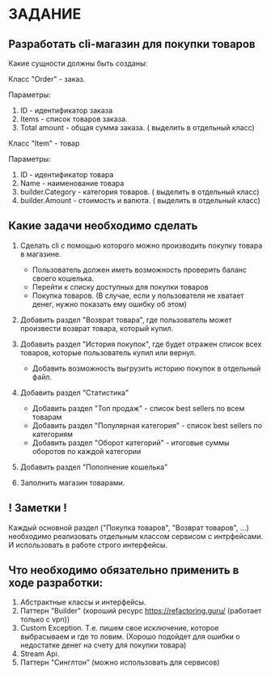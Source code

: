 
 ЗАДАНИЕ
========================
 
 Разработать cli-магазин для покупки товаров
-------------------------

 Какие сущности должны быть созданы:

Класс "Order" - заказ.

Параметры:
1. ID - идентификатор заказa
2. Items - список товаров заказа.
3. Total amount - общая сумма заказа. ( выделить в отдельный класс)

Класс "Item" - товар

Параметры:
1. ID - идентификатор товара
2. Name - наименование товара
3. builder.Category - категория товаров. ( выделить в отдельный класс)
3. builder.Amount - стоимость и валюта. ( выделить в отдельный класс)

  Какие задачи необходимо сделать
-------------------------

1. Сделать cli с помощью которого можно производить покупку товара в магазине.
   - Пользователь должен иметь возможность проверить баланс своего кошелька.
   - Перейти к списку доступных для покупки товаров
   - Покупка товаров. (В случае, если у пользователя не хватает денег, нужно показать ему ошибку об этом)

2. Добавить раздел "Возврат товара", где пользователь может произвести возврат товара, который купил.
3. Добавить раздел "История покупок", где будет отражен список всех товаров, которые пользователь купил или вернул.
   - Добавить возможность выгрузить историю покупок в отдельный файл.
4. Добавить раздел "Статистика"
   - Добавить раздел "Топ продаж" - список best sellers по всем товарам
   - Добавить раздел "Популярная категория" - список best sellers по категориям
   - Добавить раздел "Оборот категорий" - итоговые суммы оборотов по каждой категории
5. Добавить раздел "Пополнение кошелька"
6. Заполнить магазин товарами.

  ! Заметки !
-------------------------

 Каждый основной раздел ("Покупка товаров", "Возврат товаров", ...) необходимо реализовать отдельным классом сервисом с интрфейсами. И использовать в работе строго интерфейсы.

 Что необходимо обязательно применить в ходе разработки:
-------------------------

1. Абстрактные классы и интерфейсы.
2. Паттерн "Builder" (хороший ресурс https://refactoring.guru/ (работает только с vpn))
3. Custom Exception. Т.е. пишем свое исключение, которое выбрасываем и где то ловим. (Хорошо подойдет для ошибки о недостатке денег на счету для покупки товара)
4. Stream Api.
5. Паттерн "Синглтон" (можно использовать для сервисов)
